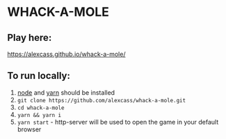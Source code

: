 # WHACK-A-MOLE

## Play here:
https://alexcass.github.io/whack-a-mole/

## To run locally:
1) [node](https://nodejs.org/en/download/) and [yarn](https://classic.yarnpkg.com/en/docs/install) should be installed
2) `git clone https://github.com/alexcass/whack-a-mole.git`
3) `cd whack-a-mole`
4) `yarn && yarn i`
5) `yarn start` - http-server will be used to open the game in your default browser